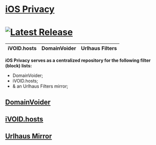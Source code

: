 # [iOS Privacy](https://iosprivacy.com/)

# [![Latest Release](https://gitlab.com/iosprivacy/cdn/-/badges/release.svg)](https://gitlab.com/iosprivacy/cdn/-/releases)

| iVOID.hosts | DomainVoider | Urlhaus Filters |
---------|---------|---------|

**iOS Privacy serves as a centralized repository for the following filter (block) lists:**

- DomainVoider;
- iVOID.hosts;
- & an Urlhaus Filters mirror;

## **[DomainVoider](https://iosprivacy.com/domainvoider)**

## **[iVOID.hosts](https://iosprivacy.com/ivoid)**

## **[Urlhaus Mirror](https://iosprivacy.com/urlhaus)**
